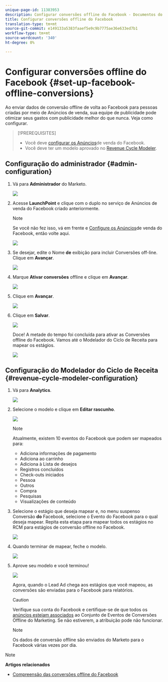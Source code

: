 ```yaml
---
unique-page-id: 11383953
description: Configurar conversões offline do Facebook - Documentos do Marketing - Documentação do produto
title: Configurar conversões offline do Facebook
translation-type: tm+mt
source-git-commit: e149133a5383faaef5e9c9b7775ae36e633ed7b1
workflow-type: tm+mt
source-wordcount: '340'
ht-degree: 0%

---
```



# Configurar conversões offline do Facebook {#set-up-facebook-offline-conversions}

Ao enviar dados de conversão offline de volta ao Facebook para pessoas criadas por meio de Anúncios de venda, sua equipe de publicidade pode otimizar seus gastos com publicidade melhor do que nunca. Veja como configurar.

>[!PREREQUISITES]
>
>* Você deve [configurar os Anúncios](set-up-facebook-lead-ads.md)de venda do Facebook.
>* Você deve ter um modelo aprovado no [Revenue Cycle Modeler](http://docs.marketo.com/display/docs/revenue+cycle+models).

>



## Configuração do administrador {#admin-configuration}

1. Vá para **Administrador** do Marketo.

   ![](assets/image2016-11-29-13-3a8-3a45.png)

1. Acesse **LaunchPoint** e clique com o duplo no serviço de Anúncios de venda do Facebook criado anteriormente.

   >[!NOTE]
   >
   >Se você não fez isso, vá em frente e [Configure os Anúncios](set-up-facebook-lead-ads.md)de venda do Facebook, então volte aqui.

   ![](assets/image2016-11-29-13-3a10-3a43.png)

1. Se desejar, edite o Nome **de** exibição para incluir Conversões off-line. Clique em **Avançar**.

   ![](assets/image2016-11-29-13-3a12-3a19.png)

1. Marque **Ativar conversões** offline e clique em **Avançar**.

   ![](assets/image2016-11-29-13-3a13-3a32.png)

1. Clique em **Avançar**.

   ![](assets/image2016-11-29-13-3a14-3a17.png)

1. Clique em **Salvar**.

   ![](assets/image2016-11-29-13-3a14-3a52.png)

   Doce! A metade do tempo foi concluída para ativar as Conversões offline do Facebook. Vamos até o Modelador do Ciclo de Receita para mapear os estágios.

   ![](assets/image2016-11-29-13-3a16-3a55.png)

## Configuração do Modelador do Ciclo de Receita {#revenue-cycle-modeler-configuration}

1. Vá para **Analytics**.

   ![](assets/image2016-11-29-13-3a29-3a23.png)

1. Selecione o modelo e clique em **Editar rascunho**.

   ![](assets/image2016-11-29-13-3a31-3a6.png)

   >[!NOTE]
   >
   >Atualmente, existem 10 eventos do Facebook que podem ser mapeados para:
   >
   >    
   >    
   >    * Adiciona informações de pagamento
   >    * Adiciona ao carrinho
   >    * Adiciona à Lista de desejos
   >    * Registros concluídos
   >    * Check-outs iniciados
   >    * Pessoa
   >    * Outros
   >    * Compra
   >    * Pesquisas
   >    * Visualizações de conteúdo


1. Selecione o estágio que deseja mapear e, no menu suspenso Conversão **do** Facebook, selecione o Evento do Facebook para o qual deseja mapear. Repita esta etapa para mapear todos os estágios no RCM para estágios de conversão offline no Facebook.

   ![](assets/1-1.png)

1. Quando terminar de mapear, feche o modelo.

   ![](assets/2.png)

1. Aprove seu modelo e você terminou!

   ![](assets/image2016-11-29-15-3a6-3a30.png)

   Agora, quando o Lead Ad chega aos estágios que você mapeou, as conversões são enviadas para o Facebook para relatórios.

   >[!CAUTION]
   >
   >Verifique sua conta do Facebook e certifique-se de que todos os [anúncios estejam associados](https://www.facebook.com/business/url/?href=%2Fbusiness%2Fhelp%2Fwww%2F1776828022605281&amp;cmsid&amp;creative=link&amp;creative_detail=advertiser-help-center&amp;create_type&amp;destination_cms_id&amp;orig_http_referrer) ao Conjunto de Eventos de Conversões Offline do Marketing. Se não estiverem, a atribuição pode não funcionar.

   >[!NOTE]
   >
   >Os dados de conversão offline são enviados do Marketo para o Facebook várias vezes por dia.

>[!NOTE]
>
>**Artigos relacionados**
>
>* [Compreensão das conversões offline do Facebook](understanding-facebook-offline-conversions.md)

>



